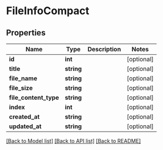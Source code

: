 # FileInfoCompact

## Properties
Name | Type | Description | Notes
------------ | ------------- | ------------- | -------------
**id** | **int** |  | [optional] 
**title** | **string** |  | [optional] 
**file_name** | **string** |  | [optional] 
**file_size** | **string** |  | [optional] 
**file_content_type** | **string** |  | [optional] 
**index** | **int** |  | [optional] 
**created_at** | **string** |  | [optional] 
**updated_at** | **string** |  | [optional] 

[[Back to Model list]](../README.md#documentation-for-models) [[Back to API list]](../README.md#documentation-for-api-endpoints) [[Back to README]](../README.md)


